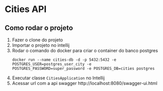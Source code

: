 # Cities API

## Como rodar o projeto
1. Fazer o clone do projeto
2. Importar o projeto no intellij
3. Rodar o comando do docker para criar o container do banco postgres
    ```shell script
    docker run --name cities-db -d -p 5432:5432 -e POSTGRES_USER=postgres_user_city -e POSTGRES_PASSWORD=super_password -e POSTGRES_DB=cities postgres
    ```
4. Executar classe ```CitiesApplication``` no Intellij
5. Acessar url com a api swagger http://localhost:8080/swagger-ui.html